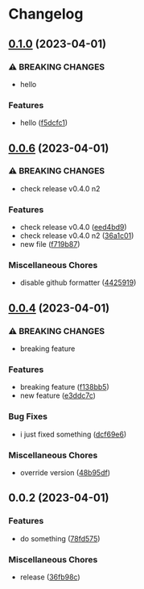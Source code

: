 # Changelog

## [0.1.0](https://github.com/DataShades/ckanext-example/compare/v0.0.6...v0.1.0) (2023-04-01)


### ⚠ BREAKING CHANGES

* hello

### Features

* hello ([f5dcfc1](https://github.com/DataShades/ckanext-example/commit/f5dcfc1e0a1217803b4c095e465d7c93452c8f75))

## [0.0.6](https://github.com/DataShades/ckanext-example/compare/v0.0.4...v0.0.6) (2023-04-01)


### ⚠ BREAKING CHANGES

* check release v0.4.0 n2

### Features

* check release v0.4.0 ([eed4bd9](https://github.com/DataShades/ckanext-example/commit/eed4bd9a34df493c89a8282d261ecb2e671102e6))
* check release v0.4.0 n2 ([36a1c01](https://github.com/DataShades/ckanext-example/commit/36a1c01ab66286d4e338f332c088200e4aa771aa))
* new file ([f719b87](https://github.com/DataShades/ckanext-example/commit/f719b877055f92498009eec244a35efa2f5791d4))


### Miscellaneous Chores

* disable github formatter ([4425919](https://github.com/DataShades/ckanext-example/commit/4425919ea1351a368a700f5679d1ea71b5f1d94f))

## [0.0.4](https://github.com/DataShades/ckanext-example/compare/v0.0.2...v0.0.4) (2023-04-01)


### ⚠ BREAKING CHANGES

* breaking feature

### Features

* breaking feature ([f138bb5](https://github.com/DataShades/ckanext-example/commit/f138bb5cb159fb0a80e2b21d9a10ff89f12b1178))
* new feature ([e3ddc7c](https://github.com/DataShades/ckanext-example/commit/e3ddc7c23ee9eb3bf366b143f962d936e44fe02a))


### Bug Fixes

* i just fixed something ([dcf69e6](https://github.com/DataShades/ckanext-example/commit/dcf69e6b713b02061f22f4149132236450fe7e3e))


### Miscellaneous Chores

* override version ([48b95df](https://github.com/DataShades/ckanext-example/commit/48b95df701cdbb0c7894db4ced01b142a78b6ce0))

## 0.0.2 (2023-04-01)


### Features

* do something ([78fd575](https://github.com/DataShades/ckanext-example/commit/78fd57507367c92868fa61dd6eef75a1cb08305e))


### Miscellaneous Chores

* release ([36fb98c](https://github.com/DataShades/ckanext-example/commit/36fb98c8cf3d9530ebd6580c3f621440806eac8f))
